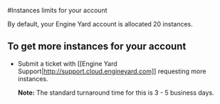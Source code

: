 #Instances limits for your account

By default, your Engine Yard account is allocated 20 instances. 

## To get more instances for your account

* Submit a ticket with [[Engine Yard Support|http://support.cloud.engineyard.com]] requesting more instances.

    **Note:** The standard turnaround time for this is 3 - 5 business days.
